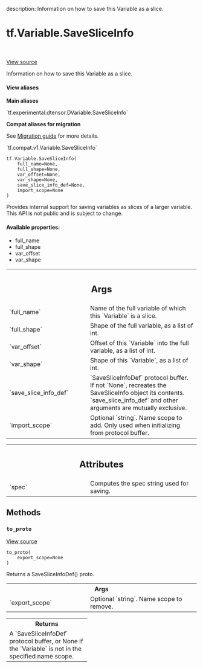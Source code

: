 description: Information on how to save this Variable as a slice.

<div itemscope itemtype="http://developers.google.com/ReferenceObject">
<meta itemprop="name" content="tf.Variable.SaveSliceInfo" />
<meta itemprop="path" content="Stable" />
<meta itemprop="property" content="__init__"/>
<meta itemprop="property" content="to_proto"/>
</div>

# tf.Variable.SaveSliceInfo

<!-- Insert buttons and diff -->

<table class="tfo-notebook-buttons tfo-api nocontent" align="left">

</table>

<a target="_blank" class="external" href="/code/stable/tensorflow/python/ops/variables.py">View source</a>



Information on how to save this Variable as a slice.

<section class="expandable">
  <h4 class="showalways">View aliases</h4>
  <p>
<b>Main aliases</b>
<p>`tf.experimental.dtensor.DVariable.SaveSliceInfo`</p>

<b>Compat aliases for migration</b>
<p>See
<a href="https://www.tensorflow.org/guide/migrate">Migration guide</a> for
more details.</p>
<p>`tf.compat.v1.Variable.SaveSliceInfo`</p>
</p>
</section>

<pre class="devsite-click-to-copy prettyprint lang-py tfo-signature-link">
<code>tf.Variable.SaveSliceInfo(
    full_name=None,
    full_shape=None,
    var_offset=None,
    var_shape=None,
    save_slice_info_def=None,
    import_scope=None
)
</code></pre>



<!-- Placeholder for "Used in" -->

Provides internal support for saving variables as slices of a larger
variable.  This API is not public and is subject to change.

#### Available properties:



* full_name
* full_shape
* var_offset
* var_shape

<!-- Tabular view -->
 <table class="responsive fixed orange">
<colgroup><col width="214px"><col></colgroup>
<tr><th colspan="2"><h2 class="add-link">Args</h2></th></tr>

<tr>
<td>
`full_name`<a id="full_name"></a>
</td>
<td>
Name of the full variable of which this `Variable` is a
slice.
</td>
</tr><tr>
<td>
`full_shape`<a id="full_shape"></a>
</td>
<td>
Shape of the full variable, as a list of int.
</td>
</tr><tr>
<td>
`var_offset`<a id="var_offset"></a>
</td>
<td>
Offset of this `Variable` into the full variable, as a list
of int.
</td>
</tr><tr>
<td>
`var_shape`<a id="var_shape"></a>
</td>
<td>
Shape of this `Variable`, as a list of int.
</td>
</tr><tr>
<td>
`save_slice_info_def`<a id="save_slice_info_def"></a>
</td>
<td>
`SaveSliceInfoDef` protocol buffer. If not `None`,
recreates the SaveSliceInfo object its contents. `save_slice_info_def`
and other arguments are mutually exclusive.
</td>
</tr><tr>
<td>
`import_scope`<a id="import_scope"></a>
</td>
<td>
Optional `string`. Name scope to add. Only used when
initializing from protocol buffer.
</td>
</tr>
</table>





<!-- Tabular view -->
 <table class="responsive fixed orange">
<colgroup><col width="214px"><col></colgroup>
<tr><th colspan="2"><h2 class="add-link">Attributes</h2></th></tr>

<tr>
<td>
`spec`<a id="spec"></a>
</td>
<td>
Computes the spec string used for saving.
</td>
</tr>
</table>



## Methods

<h3 id="to_proto"><code>to_proto</code></h3>

<a target="_blank" class="external" href="/code/stable/tensorflow/python/ops/variables.py">View source</a>

<pre class="devsite-click-to-copy prettyprint lang-py tfo-signature-link">
<code>to_proto(
    export_scope=None
)
</code></pre>

Returns a SaveSliceInfoDef() proto.


<!-- Tabular view -->
 <table class="responsive fixed orange">
<colgroup><col width="214px"><col></colgroup>
<tr><th colspan="2">Args</th></tr>

<tr>
<td>
`export_scope`
</td>
<td>
Optional `string`. Name scope to remove.
</td>
</tr>
</table>



<!-- Tabular view -->
 <table class="responsive fixed orange">
<colgroup><col width="214px"><col></colgroup>
<tr><th colspan="2">Returns</th></tr>
<tr class="alt">
<td colspan="2">
A `SaveSliceInfoDef` protocol buffer, or None if the `Variable` is not
in the specified name scope.
</td>
</tr>

</table>





